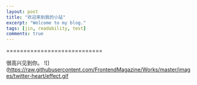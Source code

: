 ```yaml
---
layout: post
title: "欢迎来到我的小站"
excerpt: "Welcome to my blog."
tags: [jin, readability, test]
comments: true
---
```




============================

很高兴见到你。
![](https://raw.githubusercontent.com/FrontendMagazine/Works/master/images/twitter-heart/effect.gif
